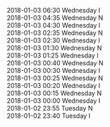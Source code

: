 2018-01-03 06:30 Wednesday  I  
2018-01-03 04:35 Wednesday  N  
2018-01-03 04:30 Wednesday  I  
2018-01-03 02:35 Wednesday  N  
2018-01-03 02:30 Wednesday  I  
2018-01-03 01:30 Wednesday  N  
2018-01-03 01:25 Wednesday  I  
2018-01-03 00:40 Wednesday  N  
2018-01-03 00:30 Wednesday  I  
2018-01-03 00:25 Wednesday  N  
2018-01-03 00:20 Wednesday  I  
2018-01-03 00:15 Wednesday  N  
2018-01-03 00:00 Wednesday  I  
2018-01-02 23:55 Tuesday  N  
2018-01-02 23:40 Tuesday  I  
